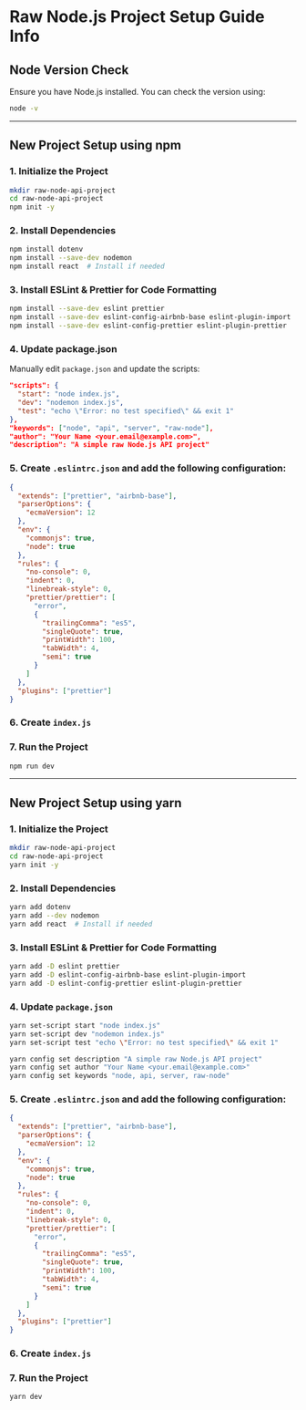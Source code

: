 # Raw Node.js Project Setup Guide Info

## Node Version Check
Ensure you have Node.js installed. You can check the version using:
```sh
node -v
```

---

## New Project Setup using npm

### 1. Initialize the Project
```sh
mkdir raw-node-api-project
cd raw-node-api-project
npm init -y
```

### 2. Install Dependencies
```sh
npm install dotenv
npm install --save-dev nodemon
npm install react  # Install if needed
```

### 3. Install ESLint & Prettier for Code Formatting
```sh
npm install --save-dev eslint prettier
npm install --save-dev eslint-config-airbnb-base eslint-plugin-import
npm install --save-dev eslint-config-prettier eslint-plugin-prettier
```

### 4. Update package.json
Manually edit `package.json` and update the scripts:
```json
"scripts": {
  "start": "node index.js",
  "dev": "nodemon index.js",
  "test": "echo \"Error: no test specified\" && exit 1"
},
"keywords": ["node", "api", "server", "raw-node"],
"author": "Your Name <your.email@example.com>",
"description": "A simple raw Node.js API project"
```

### 5. Create `.eslintrc.json` and add the following configuration:
```json
{
  "extends": ["prettier", "airbnb-base"],
  "parserOptions": {
    "ecmaVersion": 12
  },
  "env": {
    "commonjs": true,
    "node": true
  },
  "rules": {
    "no-console": 0,
    "indent": 0,
    "linebreak-style": 0,
    "prettier/prettier": [
      "error",
      {
        "trailingComma": "es5",
        "singleQuote": true,
        "printWidth": 100,
        "tabWidth": 4,
        "semi": true
      }
    ]
  },
  "plugins": ["prettier"]
}
```

### 6. Create `index.js`

### 7. Run the Project
```sh
npm run dev
```

---

## New Project Setup using yarn

### 1. Initialize the Project
```sh
mkdir raw-node-api-project
cd raw-node-api-project
yarn init -y
```

### 2. Install Dependencies
```sh
yarn add dotenv
yarn add --dev nodemon
yarn add react  # Install if needed
```

### 3. Install ESLint & Prettier for Code Formatting
```sh
yarn add -D eslint prettier
yarn add -D eslint-config-airbnb-base eslint-plugin-import
yarn add -D eslint-config-prettier eslint-plugin-prettier
```

### 4. Update `package.json`
```sh
yarn set-script start "node index.js"
yarn set-script dev "nodemon index.js"
yarn set-script test "echo \"Error: no test specified\" && exit 1"

yarn config set description "A simple raw Node.js API project"
yarn config set author "Your Name <your.email@example.com>"
yarn config set keywords "node, api, server, raw-node"
```

### 5. Create `.eslintrc.json` and add the following configuration:
```json
{
  "extends": ["prettier", "airbnb-base"],
  "parserOptions": {
    "ecmaVersion": 12
  },
  "env": {
    "commonjs": true,
    "node": true
  },
  "rules": {
    "no-console": 0,
    "indent": 0,
    "linebreak-style": 0,
    "prettier/prettier": [
      "error",
      {
        "trailingComma": "es5",
        "singleQuote": true,
        "printWidth": 100,
        "tabWidth": 4,
        "semi": true
      }
    ]
  },
  "plugins": ["prettier"]
}
```

### 6. Create `index.js`

### 7. Run the Project
```sh
yarn dev
```

